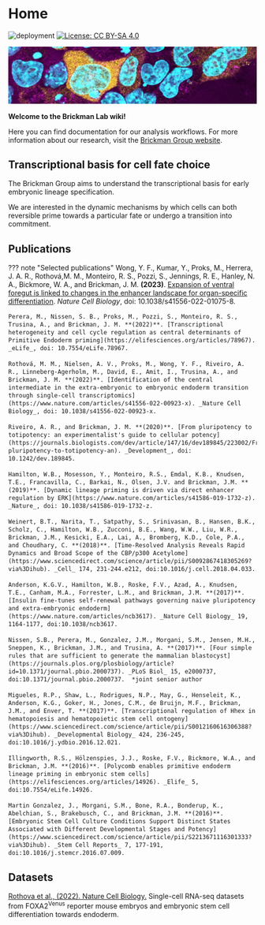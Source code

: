 # Home

![deployment](https://github.com/brickmanlab/brickmanlab.github.io/actions/workflows/github-ci.yml/badge.svg)
[![License: CC BY-SA 4.0](https://img.shields.io/badge/License-CC_BY--SA_4.0-lightgrey.svg)](https://creativecommons.org/licenses/by-sa/4.0/)

![BrickmanBanner](./assets/BrickmanBanner.png)

**Welcome to the Brickman Lab wiki!**

Here you can find documentation for our analysis workflows. For more information about our research, visit the
[Brickman Group website](https://renew.ku.dk/research/reseach-groups/brickman-group/).

## Transcriptional basis for cell fate choice

The Brickman Group aims to understand the transcriptional basis for early embryonic lineage specification.

We are interested in the dynamic mechanisms by which cells can both reversible prime towards a particular fate or undergo a transition into commitment.

## Publications

??? note "Selected publications"
    Wong, Y. F., Kumar, Y., Proks, M., Herrera, J. A. R., Rothová,M. M., Monteiro, R. S., Pozzi, S., Jennings, R. E., Hanley, N. A., Bickmore, W. A., and Brickman, J. M. **(2023)**. [Expansion of ventral foregut is linked to changes in the enhancer landscape for organ-specific differentiation](https://www.nature.com/articles/s41556-022-01075-8). _Nature Cell Biology_, doi: 10.1038/s41556-022-01075-8.

    Perera, M., Nissen, S. B., Proks, M., Pozzi, S., Monteiro, R. S., Trusina, A., and Brickman, J. M. **(2022)**. [Transcriptional heterogeneity and cell cycle regulation as central determinants of Primitive Endoderm priming](https://elifesciences.org/articles/78967). _eLife_, doi: 10.7554/eLife.78967.

    Rothová, M. M., Nielsen, A. V., Proks, M., Wong, Y. F., Riveiro, A. R., Linneberg-Agerholm, M., David, E., Amit, I., Trusina, A., and Brickman, J. M. **(2022)**. [Identification of the central intermediate in the extra-embryonic to embryonic endoderm transition through single-cell transcriptomics](https://www.nature.com/articles/s41556-022-00923-x). _Nature Cell Biology_, doi: 10.1038/s41556-022-00923-x.

    Riveiro, A. R., and Brickman, J. M. **(2020)**. [From pluripotency to totipotency: an experimentalist's guide to cellular potency](https://journals.biologists.com/dev/article/147/16/dev189845/223002/From-pluripotency-to-totipotency-an). _Development_, doi: 10.1242/dev.189845.

    Hamilton, W.B., Mosesson, Y., Monteiro, R.S., Emdal, K.B., Knudsen, T.E., Francavilla, C., Barkai, N., Olsen, J.V. and Brickman, J.M. **(2019)**. [Dynamic lineage priming is driven via direct enhancer regulation by ERK](https://www.nature.com/articles/s41586-019-1732-z). _Nature_, doi: 10.1038/s41586-019-1732-z.

    Weinert, B.T., Narita, T., Satpathy, S., Srinivasan, B., Hansen, B.K., Scholz, C., Hamilton, W.B., Zucconi, B.E., Wang, W.W., Liu, W.R., Brickman, J.M., Kesicki, E.A., Lai, A., Bromberg, K.D., Cole, P.A., and Choudhary, C. **(2018)**. [Time-Resolved Analysis Reveals Rapid Dynamics and Broad Scope of the CBP/p300 Acetylome](https://www.sciencedirect.com/science/article/pii/S0092867418305269?via%3Dihub). _Cell_ 174, 231-244.e212, doi:10.1016/j.cell.2018.04.033.

    Anderson, K.G.V., Hamilton, W.B., Roske, F.V., Azad, A., Knudsen, T.E., Canham, M.A., Forrester, L.M., and Brickman, J.M. **(2017)**. [Insulin fine-tunes self-renewal pathways governing naive pluripotency and extra-embryonic endoderm](https://www.nature.com/articles/ncb3617). _Nature Cell Biology_ 19, 1164-1177, doi:10.1038/ncb3617.

    Nissen, S.B., Perera, M., Gonzalez, J.M., Morgani, S.M., Jensen, M.H., Sneppen, K., Brickman, J.M., and Trusina, A. **(2017)**. [Four simple rules that are sufficient to generate the mammalian blastocyst](https://journals.plos.org/plosbiology/article?id=10.1371/journal.pbio.2000737). _PLoS Biol_ 15, e2000737, doi:10.1371/journal.pbio.2000737.  *joint senior author

    Migueles, R.P., Shaw, L., Rodrigues, N.P., May, G., Henseleit, K., Anderson, K.G., Goker, H., Jones, C.M., de Bruijn, M.F., Brickman, J.M., and Enver, T. **(2017)**. [Transcriptional regulation of Hhex in hematopoiesis and hematopoietic stem cell ontogeny](https://www.sciencedirect.com/science/article/pii/S0012160616306388?via%3Dihub). _Developmental Biology_ 424, 236-245, doi:10.1016/j.ydbio.2016.12.021.

    Illingworth, R.S., Hölzenspies, J.J., Roske, F.V., Bickmore, W.A., and Brickman, J.M. **(2016)**. [Polycomb enables primitive endoderm lineage priming in embryonic stem cells](https://elifesciences.org/articles/14926). _Elife_ 5, doi:10.7554/eLife.14926.

    Martin Gonzalez, J., Morgani, S.M., Bone, R.A., Bonderup, K., Abelchian, S., Brakebusch, C., and Brickman, J.M. **(2016)**. [Embryonic Stem Cell Culture Conditions Support Distinct States Associated with Different Developmental Stages and Potency](https://www.sciencedirect.com/science/article/pii/S2213671116301333?via%3Dihub). _Stem Cell Reports_ 7, 177-191, doi:10.1016/j.stemcr.2016.07.009.

## Datasets

[Rothova et al., (2022). Nature Cell Biology.](https://zenodo.org/record/6566016#.ZFoIu9JBxhF) Single-cell RNA-seq datasets from FOXA2<sup>Venus</sup> reporter mouse embryos and embryonic stem cell differentiation towards endoderm.
